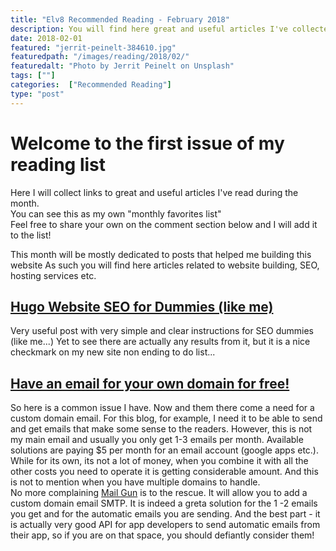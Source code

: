 ```yaml
---
title: "Elv8 Recommended Reading - February 2018"
description: You will find here great and useful articles I've collected during the month"
date: 2018-02-01
featured: "jerrit-peinelt-384610.jpg"
featuredpath: "/images/reading/2018/02/"
featuredalt: "Photo by Jerrit Peinelt on Unsplash"
tags: [""]
categories:  ["Recommended Reading"]
type: "post"
---
```



# Welcome to the first issue of my reading list
Here I will collect links to great and useful articles I've read during the month.  
You can see this as my own "monthly favorites list"  
Feel free to share your own on the comment section below and I will add it to the list!  

This month will be mostly dedicated to posts that helped me building this website
As such you will find here articles related to website building, SEO, hosting services etc.  
  
  
## [Hugo Website SEO for Dummies (like me)](https://keithpblog.org/post/hugo-website-seo/)
Very useful post with very simple and clear instructions for SEO dummies (like me...)
Yet to see there are actually any results from it, but it is a nice checkmark on my new site non ending to do list...  
  

## [Have an email for your own domain for free!](https://www.custompcguide.net/setup-your-own-domains-email-accounts-for-free-via-mailgun-and-gmailhotmail-for-cloudways-digital-ocean-serverpilot-and-vultr-vps/)

So here is a common issue I have. Now and them there come a need for a custom domain email. For this blog, for example, I need it to be able to send and get emails that make some sense to the readers. However, this is not my main email and usually you only get 1-3 emails per month. Available solutions are paying $5 per month for an email account (google apps etc.).  
While for its own, its not a lot of money, when you combine it with all the other costs you need to operate it is getting considerable amount. And this is not to mention when you have multiple domains to handle.  
No more complaining [Mail Gun](https://www.mailgun.com) is to the rescue. It will allow you to add a custom domain email SMTP. It is indeed a greta solution for the 1 -2 emails you get and for the automatic emails you are sending.
And the best part - it is actually very good API for app developers to send automatic emails from their app, so if you are on that space, you should defiantly consider them!


